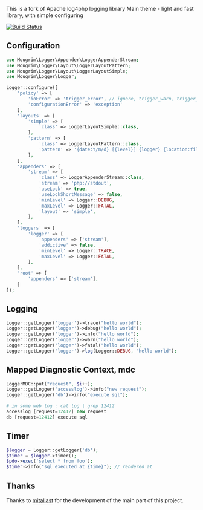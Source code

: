 This is a fork of Apache log4php logging library
Main theme - light and fast library, with simple configuring

[![Build Status](https://api.travis-ci.org/mitallast/php-logger.png)](https://travis-ci.org/mitallast/php-logger)

Configuration
-------------

```php
use Mougrim\Logger\Appender\LoggerAppenderStream;
use Mougrim\Logger\Layout\LoggerLayoutPattern;
use Mougrim\Logger\Layout\LoggerLayoutSimple;
use Mougrim\Logger\Logger;

Logger::configure([
    'policy' => [
        'ioError' => 'trigger_error', // ignore, trigger_warn, trigger_error, exception or exit
        'configurationError' => 'exception'
    ],
    'layouts' => [
        'simple' => [
            'class' => LoggerLayoutSimple::class,
        ],
        'pattern' => [
            'class' => LoggerLayoutPattern::class,
            'pattern' => '{date:Y/m/d} [{level}] {logger} {location:file:line, class.function} {mdc:key} {mdc} {ndc}: {message} {ex}',
        ],
    ],
    'appenders' => [
        'stream' => [
            'class' => LoggerAppenderStream::class,
            'stream' => 'php://stdout',
            'useLock' => true,
            'useLockShortMessage' => false,
            'minLevel' => Logger::DEBUG,
            'maxLevel' => Logger::FATAL,
            'layout' => 'simple',
        ],
    ],
    'loggers' => [
        'logger' => [
            'appenders' => ['stream'],
            'addictive' => false,
            'minLevel' => Logger::TRACE,
            'maxLevel' => Logger::FATAL,
        ],
    ],
    'root' => [
        'appenders' => ['stream'],
    ]
]);
```
Logging
-------

```php
Logger::getLogger('logger')->trace("hello world");
Logger::getLogger('logger')->debug("hello world");
Logger::getLogger('logger')->info("hello world");
Logger::getLogger('logger')->warn("hello world");
Logger::getLogger('logger')->fatal("hello world");
Logger::getLogger('logger')->log(Logger::DEBUG, "hello world");
```

Mapped Diagnostic Context, mdc
------------------------------

```php
LoggerMDC::put("request", $i++);
Logger::getLogger('accesslog')->info("new request");
Logger::getLogger('db')->info("execute sql");

# in some web log : cat log | grep 12412
accesslog [request=12412] new request
db [request=12412] execute sql
```

Timer
-----

```php
$logger = Logger::getLogger('db');
$timer = $logger->timer();
$pdo->exec('select * from foo');
$timer->info("sql executed at {time}"); // rendered at
```

Thanks
-----

Thanks to [mitallast](https://github.com/mitallast/) for the development of the main part of this project.
